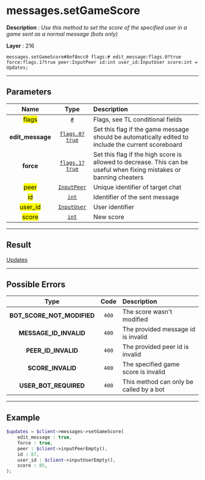 # messages.setGameScore

**Description** : *Use this method to set the score of the specified user in a game sent as a normal message \(bots only\)*

**Layer** : 216

```tl
messages.setGameScore#8ef8ecc0 flags:# edit_message:flags.0?true force:flags.1?true peer:InputPeer id:int user_id:InputUser score:int = Updates;
```

---

## Parameters

| Name | Type | Description |
| :---: | :---: | :--- |
| <mark>flags</mark> | [`#`](type/#) | Flags, see TL conditional fields |
| **edit_message** | [`flags.0?true`](type/true) | Set this flag if the game message should be automatically edited to include the current scoreboard |
| **force** | [`flags.1?true`](type/true) | Set this flag if the high score is allowed to decrease. This can be useful when fixing mistakes or banning cheaters |
| <mark>peer</mark> | [`InputPeer`](type/InputPeer) | Unique identifier of target chat |
| <mark>id</mark> | [`int`](type/int) | Identifier of the sent message |
| <mark>user_id</mark> | [`InputUser`](type/InputUser) | User identifier |
| <mark>score</mark> | [`int`](type/int) | New score |

---

## Result

[Updates](type/Updates)

---

## Possible Errors

| Type | Code | Description |
| :---: | :---: | :--- |
| **BOT_SCORE_NOT_MODIFIED** | `400` | The score wasn't modified |
| **MESSAGE_ID_INVALID** | `400` | The provided message id is invalid |
| **PEER_ID_INVALID** | `400` | The provided peer id is invalid |
| **SCORE_INVALID** | `400` | The specified game score is invalid |
| **USER_BOT_REQUIRED** | `400` | This method can only be called by a bot |

---

## Example

```php
$updates = $client->messages->setGameScore(
	edit_message : true,
	force : true,
	peer : $client->inputPeerEmpty(),
	id : 87,
	user_id : $client->inputUserEmpty(),
	score : 85,
);
```
